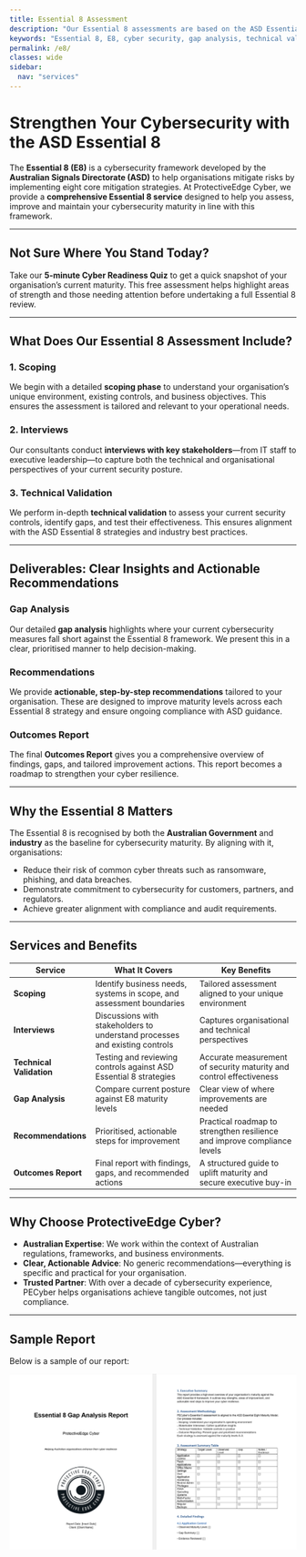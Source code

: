 ```yaml
---
title: Essential 8 Assessment
description: "Our Essential 8 assessments are based on the ASD Essential 8 framework, delivering gap analysis, maturity scoring, and actionable improvement plans to strengthen your defences."
keywords: "Essential 8, E8, cyber security, gap analysis, technical validation, cyber security assessment, ProtectiveEdge Cyber, ASD Essential 8, ASD Essential 8 consulting, Essential 8 compliance review, Cybersecurity risk assessment, Essential 8 gap analysis, Essential 8 maturity assessment, ASD Essential 8 audit, Cybersecurity posture assessment, Essential 8 framework implementation, Essential 8 security compliance, ASD Essential 8 remediation, Essential 8 cybersecurity consulting, ASD Essential 8 best practices, Cybersecurity compliance services Australia, Essential 8 technical validation, Essential 8 assessment services, ASD Essential 8 framework, Cybersecurity gap analysis Australia, Risk-based cybersecurity assessment, Essential 8 security standards, Cybersecurity assessment for businesses"
permalink: /e8/
classes: wide
sidebar:
  nav: "services"
---
```


# Strengthen Your Cybersecurity with the ASD Essential 8  

The **Essential 8 (E8)** is a cybersecurity framework developed by the **Australian Signals Directorate (ASD)** to help organisations mitigate risks by implementing eight core mitigation strategies. At ProtectiveEdge Cyber, we provide a **comprehensive Essential 8 service** designed to help you assess, improve and maintain your cybersecurity maturity in line with this framework.  

---

## Not Sure Where You Stand Today?  

Take our **5-minute Cyber Readiness Quiz** to get a quick snapshot of your organisation’s current maturity. This free assessment helps highlight areas of strength and those needing attention before undertaking a full Essential 8 review.  

---

## What Does Our Essential 8 Assessment Include?  

### 1. Scoping  
We begin with a detailed **scoping phase** to understand your organisation’s unique environment, existing controls, and business objectives. This ensures the assessment is tailored and relevant to your operational needs.  

### 2. Interviews  
Our consultants conduct **interviews with key stakeholders**—from IT staff to executive leadership—to capture both the technical and organisational perspectives of your current security posture.  

### 3. Technical Validation  
We perform in-depth **technical validation** to assess your current security controls, identify gaps, and test their effectiveness. This ensures alignment with the ASD Essential 8 strategies and industry best practices.  

---

## Deliverables: Clear Insights and Actionable Recommendations  

### Gap Analysis  
Our detailed **gap analysis** highlights where your current cybersecurity measures fall short against the Essential 8 framework. We present this in a clear, prioritised manner to help decision-making.  

### Recommendations  
We provide **actionable, step-by-step recommendations** tailored to your organisation. These are designed to improve maturity levels across each Essential 8 strategy and ensure ongoing compliance with ASD guidance.  

### Outcomes Report  
The final **Outcomes Report** gives you a comprehensive overview of findings, gaps, and tailored improvement actions. This report becomes a roadmap to strengthen your cyber resilience.  

---

## Why the Essential 8 Matters  

The Essential 8 is recognised by both the **Australian Government** and **industry** as the baseline for cybersecurity maturity. By aligning with it, organisations:  

- Reduce their risk of common cyber threats such as ransomware, phishing, and data breaches.  
- Demonstrate commitment to cybersecurity for customers, partners, and regulators.  
- Achieve greater alignment with compliance and audit requirements.  

---

## Services and Benefits  

| Service                | What It Covers                                                             | Key Benefits                                                             |
|------------------------|----------------------------------------------------------------------------|--------------------------------------------------------------------------|
| **Scoping**            | Identify business needs, systems in scope, and assessment boundaries       | Tailored assessment aligned to your unique environment                   |
| **Interviews**         | Discussions with stakeholders to understand processes and existing controls| Captures organisational and technical perspectives                       |
| **Technical Validation** | Testing and reviewing controls against ASD Essential 8 strategies         | Accurate measurement of security maturity and control effectiveness      |
| **Gap Analysis**       | Compare current posture against E8 maturity levels                         | Clear view of where improvements are needed                              |
| **Recommendations**    | Prioritised, actionable steps for improvement                              | Practical roadmap to strengthen resilience and improve compliance levels |
| **Outcomes Report**    | Final report with findings, gaps, and recommended actions                  | A structured guide to uplift maturity and secure executive buy-in        |

---

## Why Choose ProtectiveEdge Cyber?  

- **Australian Expertise**: We work within the context of Australian regulations, frameworks, and business environments.  
- **Clear, Actionable Advice**: No generic recommendations—everything is specific and practical for your organisation.  
- **Trusted Partner**: With over a decade of cybersecurity experience, PECyber helps organisations achieve tangible outcomes, not just compliance.  

---

## Sample Report
Below is a sample of our report:

![Report-Sample](/assets/e8_report.png)

